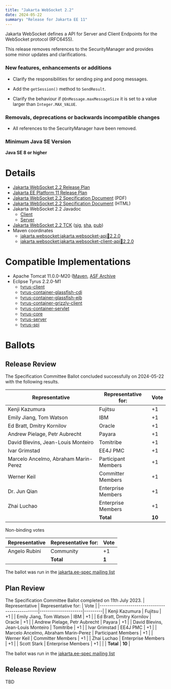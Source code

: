 ```yaml
---
title: "Jakarta WebSocket 2.2"
date: 2024-05-22
summary: "Release for Jakarta EE 11"
---
```

Jakarta WebSocket defines a API for Server and Client Endpoints for the WebSocket protocol (RFC6455).

This release removes references to the SecurityManager and provides some minor updates and clarifications.


### New features, enhancements or additions
* Clarify the responsibilities for sending ping and pong messages.

* Add the `getSession()` method to `SendResult`.

* Clarify the behaviour if `@OnMessage.maxMessageSize` it is set to a value larger than `Integer.MAX_VALUE`.

### Removals, deprecations or backwards incompatible changes
* All references to the SecurityManager have been removed.

### Minimum Java SE Version
**Java SE 8 or higher**

# Details
* [Jakarta WebSocket 2.2 Release Plan](https://projects.eclipse.org/projects/ee4j.websocket/releases/2.2.0/plan)
* [Jakarta EE Platform 11 Release Plan](https://jakartaee.github.io/platform/jakartaee11/JakartaEE11ReleasePlan)
* [Jakarta WebSocket 2.2 Specification Document](./jakarta-websocket-spec-2.2.pdf) (PDF)
* [Jakarta WebSocket 2.2 Specification Document](./jakarta-websocket-spec-2.2.html) (HTML)
* Jakarta WebSocket 2.2 Javadoc
    * [Client](./apidocs/client)
    * [Server](./apidocs/server)
* [Jakarta WebSocket 2.2 TCK](https://download.eclipse.org/jakartaee/websocket/2.2/jakarta-websocket-tck-2.2.0.zip) ([sig](https://download.eclipse.org/jakartaee/websocket/2.2/jakarta-websocket-tck-2.2.0.zip.sig), [sha](https://download.eclipse.org/jakartaee/websocket/2.2/jakarta-websocket-tck-2.2.0.zip.sha256), [pub](https://jakarta.ee/specifications/jakartaee-spec-committee.pub))
* Maven coordinates
    * [jakarta.websocket:jakarta.websocket-api:jar:2.2.0](https://search.maven.org/artifact/jakarta.websocket/jakarta.websocket-api/2.2.0/jar)
    * [jakarta.websocket:jakarta.websocket-client-api:jar:2.2.0](https://search.maven.org/artifact/jakarta.websocket/jakarta.websocket-client-api/2.2.0/jar)

# Compatible Implementations

* Apache Tomcat 11.0.0-M20 ([Maven](https://repo1.maven.org/maven2/org/apache/tomcat/tomcat/11.0.0-M20/tomcat-11.0.0-M20.tar.gz), [ASF Archive](https://archive.apache.org/dist/tomcat/tomcat-11/v11.0.0-M20/)
* Eclipse Tyrus 2.2.0-M1
    * [tyrus-client](https://jakarta.oss.sonatype.org/content/repositories/staging/org/glassfish/tyrus/tyrus-client/2.2.0-M1/tyrus-client-2.2.0-M1.jar)
    * [tyrus-container-glassfish-cdi](https://jakarta.oss.sonatype.org/content/repositories/staging/org/glassfish/tyrus/tyrus-container-glassfish-cdi/2.2.0-M1/tyrus-container-glassfish-cdi-2.2.0-M1.jar)
    * [tyrus-container-glassfish-ejb](https://jakarta.oss.sonatype.org/content/repositories/staging/org/glassfish/tyrus/tyrus-container-glassfish-ejb/2.1.0-M3/tyrus-container-glassfish-ejb-2.2.0-M1.jar)
    * [tyrus-container-grizzly-client](https://jakarta.oss.sonatype.org/content/repositories/staging/org/glassfish/tyrus/tyrus-container-grizzly-client/2.2.0-M1/tyrus-container-grizzly-client-2.2.0-M1.jar)
    * [tyrus-container-servlet](https://jakarta.oss.sonatype.org/content/repositories/staging/org/glassfish/tyrus/tyrus-container-servlet/2.2.0-M1/tyrus-container-servlet-2.2.0-M1.jar)
    * [tyrus-core](https://jakarta.oss.sonatype.org/content/repositories/staging/org/glassfish/tyrus/tyrus-core/2.2.0-M1/tyrus-core-2.2.0-M1.jar)
    * [tyrus-server](https://jakarta.oss.sonatype.org/content/repositories/staging/org/glassfish/tyrus/tyrus-server/2.2.0-M1/tyrus-server-2.2.0-M1.jar)
    * [tyrus-spi](https://jakarta.oss.sonatype.org/content/repositories/staging/org/glassfish/tyrus/tyrus-spi/2.2.0-M1/tyrus-spi-2.2.0-M1.jar)

# Ballots
## Release Review

The Specification Committee Ballot concluded successfully on 2024-05-22 with the following results.

| Representative                                 | Representative for: |  Vote   |
|------------------------------------------------|---------------------|---------|
| Kenji Kazumura                                 | Fujitsu             |   +1    |
| Emily Jiang, Tom Watson                        | IBM                 |   +1    |
| Ed Bratt, Dmitry Kornilov                      | Oracle              |   +1    |
| Andrew Pielage, Petr Aubrecht                  | Payara              |   +1    |
| David Blevins, Jean-Louis Monteiro             | Tomitribe           |   +1    |
| Ivar Grimstad                                  | EE4J PMC            |   +1    |
| Marcelo Ancelmo, Abraham Marin-Perez           | Participant Members |   +1    |
| Werner Keil                                    | Committer Members   |   +1    |
| Dr. Jun Qian                                   | Enterprise Members  |   +1    |
| Zhai Luchao                                    | Enterprise Members  |   +1    |
|                                                | **Total**           |  **10** |

Non-binding votes

| Representative                                 | Representative for: |  Vote   |
|------------------------------------------------|---------------------|---------|
| Angelo Rubini                                  | Community           |   +1    |
|                                                | **Total**           |  **1**  |

The ballot was run in the [jakarta.ee-spec mailing list](https://www.eclipse.org/lists/jakarta.ee-spec/msg03357.html)

## Plan Review

The Specification Committee Ballot completed on 11th July 2023.
| Representative                                 | Representative for: |  Vote   |
|------------------------------------------------|---------------------|---------|
| Kenji Kazumura                                 | Fujitsu             |   +1    |
| Emily Jiang, Tom Watson                        | IBM                 |   +1    |
| Ed Bratt, Dmitry Kornilov                      | Oracle              |   +1    |
| Andrew Pielage, Petr Aubrecht                  | Payara              |   +1    |
| David Blevins, Jean-Louis Monteiro             | Tomitribe           |   +1    |
| Ivar Grimstad                                  | EE4J PMC            |   +1    |
| Marcelo Ancelmo, Abraham Marin-Perez           | Participant Members |   +1    |
| Werner Keil                                    | Committer Members   |   +1    |
| Zhai Luchao                                    | Enterprise Members  |   +1    |
| Scott Stark                                    | Enterprise Members  |   +1    |
|                                                | **Total**           | **10**  |


The ballot was run in the [jakarta.ee-spec mailing list](https://www.eclipse.org/lists/jakarta.ee-spec/msg02948.html)

## Release Review
TBD
